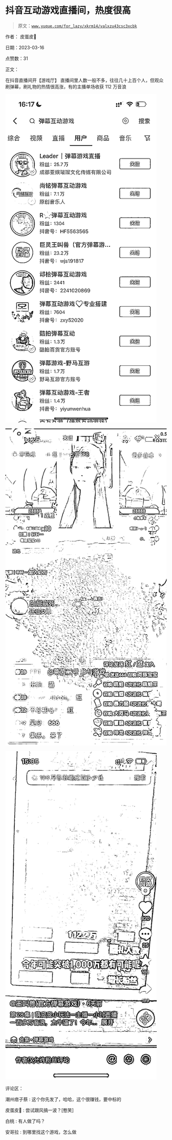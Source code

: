 # 抖音互动游戏直播间，热度很高

> 原文：[`www.yuque.com/for_lazy/xkrm14/valxzu43csc3xcbk`](https://www.yuque.com/for_lazy/xkrm14/valxzu43csc3xcbk)

作者： 皮蛋皮💠

日期：2023-03-16

点赞数：31

正文：

在抖音直播间开【游戏厅】 直播间里人数一般不多，往往几十上百个人，但观众刷弹幕，刷礼物的热情很高涨，有的主播单场收获 112 万音浪

![](img/664f4597b62cbf6101cb7c4a1e140d07.png)

![](img/f998bb7b1f7011703011f023aa9c9dd7.png)

![](img/e76688cdf79b31b362c905cb4f00b489.png)

评论区：

潮州痞子蔡 : 这个你先发了，哈哈，这个很赚钱，要中标的

皮蛋皮💠 : 尝试跟风搞一波？[憨笑]

白桃 : 有人做了吗？

安哥拉 : 到哪里找这个游戏，怎么做

